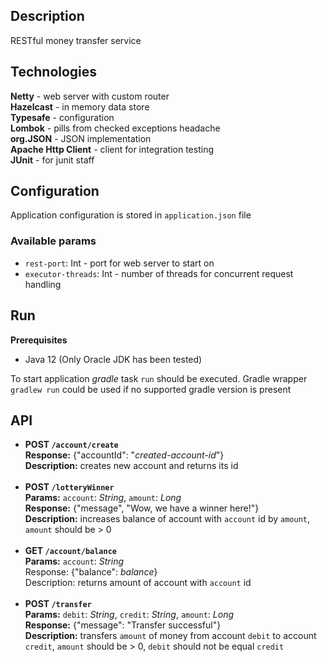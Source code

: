 ## Description

RESTful money transfer service

## Technologies

**Netty**  - web server with custom router <br>
**Hazelcast** - in memory data store <br>
**Typesafe** - configuration <br>
**Lombok** - pills from checked exceptions headache <br>
**org.JSON** - JSON implementation <br>
**Apache Http Client** - client for integration testing <br>
**JUnit** - for junit staff

## Configuration

Application configuration is stored in `application.json` file

### Available params

- `rest-port`: Int - port for web server to start on
- `executor-threads`: Int - number of threads for concurrent request handling

## Run

**Prerequisites**
- Java 12 (Only Oracle JDK has been tested)

To start application *gradle* task `run` should be executed. Gradle wrapper `gradlew run` could be used if no supported gradle version is present

## API

- **POST `/account/create`** <br>
**Response:** {"accountId": "*created-account-id*"} <br>
**Description:** creates new account and returns its id <br><br>
- **POST `/lotteryWinner`** <br>
**Params:** `account`: *String*, `amount`: *Long* <br>
**Response:** {"message", "Wow, we have a winner here!"} <br> 
**Description:** increases balance of account with `account` id by `amount`, `amount` should be > 0 <br><br>
- **GET `/account/balance`** <br>
**Params:** `account`: *String* <br>
Response: {"balance": *balance*} <br>
Description: returns amount of account with `account` id <br><br>
- **POST `/transfer`** <br>
**Params:** `debit`: *String*, `credit`: *String*, `amount`: *Long* <br>
**Response:** {"message": "Transfer successful"} <br>
**Description:** transfers `amount` of money from account `debit` to account `credit`, `amount` should be > 0, `debit` should not be equal `credit`<br>

